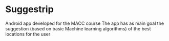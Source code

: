 # Suggestrip
Android app developed for the MACC course
The app has as main goal the suggestion (based on basic Machine learning algorithms) of the best locations for the user

